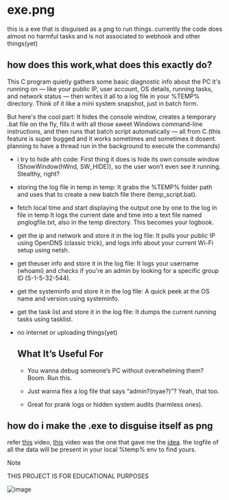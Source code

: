 # exe.png
this is a exe that is disguised as a png to run things. currently the code does almost no harmful tasks and is not associated to webhook and other things(yet)

## how does this work,what does this exactly do?

This C program quietly gathers some basic diagnostic info about the PC it's running on — like your public IP, user account, OS details, running tasks, and network status — then writes it all to a log file in your %TEMP% directory. Think of it like a mini system snapshot, just in batch form.

But here's the cool part:
It hides the console window, creates a temporary .bat file on the fly, fills it with all those sweet Windows command-line instructions, and then runs that batch script automatically — all from C.(this feature is super bugged and it works sometimes and sometimes it dosent. planning to have a thread run in the background to execute the commands)


- i try to hide ahh code:
First thing it does is hide its own console window (ShowWindow(hWnd, SW_HIDE)), so the user won’t even see it running. Stealthy, right?

- storing the log file in temp in temp:
It grabs the %TEMP% folder path and uses that to create a new batch file there (temp_script.bat).

- fetch local time and start displaying the output one by one to the log in file in temp
It logs the current date and time into a text file named pnglogfile.txt, also in the temp directory. This becomes your logbook.

- get the ip and network and store it in the log file:
It pulls your public IP using OpenDNS (classic trick), and logs info about your current Wi-Fi setup using netsh.

- get theuser info and store it in the log file:
It logs your username (whoami) and checks if you're an admin by looking for a specific group ID (S-1-5-32-544).

- get the systeminfo and store it in the log file:
A quick peek at the OS name and version using systeminfo.

- get the task list and store it in the log file:
It dumps the current running tasks using tasklist.

- no internet or uploading things(yet)

  ## What It’s Useful For

   - You wanna debug someone’s PC without overwhelming them? Boom. Run this.

   - Just wanna flex a log file that says “admin?(nyae?)”? Yeah, that too.

   - Great for prank logs or hidden system audits (harmless ones).

## how do i make the .exe to disguise itself as png

refer [this](https://www.youtube.com/watch?v=cXEkSQl9wmw&list=LL&index=34&t=26s) video, [this](https://www.youtube.com/watch?v=cXEkSQl9wmw&list=LL&index=34&t=26s) video was the one that gave me the [idea](https://www.youtube.com/watch?v=dQw4w9WgXcQ).
the logfile of all the data will be present in your local %temp% env to find yours.


> [!NOTE]  
> THIS PROJECT IS FOR EDUCATIONAL PURPOSES

![image](https://github.com/user-attachments/assets/72cf7802-afba-4387-884e-898123e1f06f)


